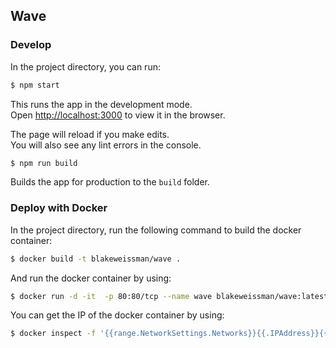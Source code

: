 ## Wave


### Develop
In the project directory, you can run:

```bash
$ npm start
```

This runs the app in the development mode.<br />
Open [http://localhost:3000](http://localhost:3000) to view it in the browser.

The page will reload if you make edits.<br />
You will also see any lint errors in the console.

```bash
$ npm run build
```

Builds the app for production to the `build` folder.<br />


### Deploy with Docker
In the project directory, run the following command to build the docker container:

```bash
$ docker build -t blakeweissman/wave .
```

And run the docker container by using:

```bash
$ docker run -d -it  -p 80:80/tcp --name wave blakeweissman/wave:latest
```

You can get the IP of the docker container by using:
```bash
$ docker inspect -f '{{range.NetworkSettings.Networks}}{{.IPAddress}}{{end}}' wave
```
